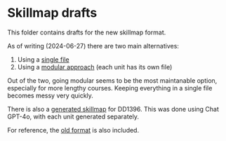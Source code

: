 # Skillmap drafts

This folder contains drafts for the new skillmap format.

As of writing (2024-06-27) there are two main alternatives:

1. Using a [single file](./skillmap-new-single-file/skillmap-)
2. Using a [modular approach](./skillmap-new-modular/) (each unit has its own file)

Out of the two, going modular seems to be the most maintanable option, especially for more lengthy courses. Keeping everything in a single file becomes messy very quickly.

There is also a [generated skillmap](./skillmap-new-modular-dd1396-chatgpt/) for DD1396. This was done using Chat GPT-4o, with each unit generated separately. 

For reference, the [old format](./skillmap-old/) is also included.